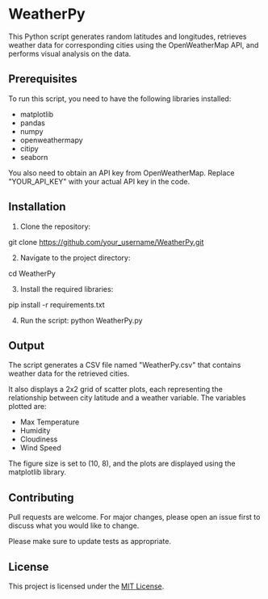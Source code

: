 # WeatherPy

This Python script generates random latitudes and longitudes, retrieves weather data for corresponding cities using the OpenWeatherMap API, and performs visual analysis on the data.

## Prerequisites

To run this script, you need to have the following libraries installed:

- matplotlib
- pandas
- numpy
- openweathermapy
- citipy
- seaborn

You also need to obtain an API key from OpenWeatherMap. Replace "YOUR_API_KEY" with your actual API key in the code.

## Installation

1. Clone the repository:

git clone https://github.com/your_username/WeatherPy.git


2. Navigate to the project directory:

cd WeatherPy


3. Install the required libraries:

pip install -r requirements.txt


4. Run the script:
python WeatherPy.py


## Output

The script generates a CSV file named "WeatherPy.csv" that contains weather data for the retrieved cities.

It also displays a 2x2 grid of scatter plots, each representing the relationship between city latitude and a weather variable. The variables plotted are:
- Max Temperature
- Humidity
- Cloudiness
- Wind Speed

The figure size is set to (10, 8), and the plots are displayed using the matplotlib library.

## Contributing

Pull requests are welcome. For major changes, please open an issue first to discuss what you would like to change.

Please make sure to update tests as appropriate.

## License

This project is licensed under the [MIT License](https://opensource.org/licenses/MIT).
